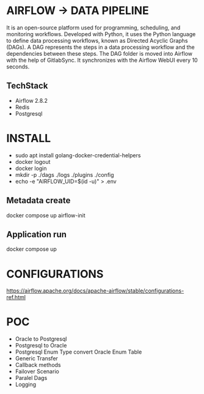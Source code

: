 # AIRFLOW -> DATA PIPELINE

It is an open-source platform used for programming, scheduling, and monitoring workflows. Developed with Python, it uses the Python language to define data processing workflows, known as Directed Acyclic Graphs (DAGs). A DAG represents the steps in a data processing workflow and the dependencies between these steps.
The DAG folder is moved into Airflow with the help of GitlabSync. It synchronizes with the Airflow WebUI every 10 seconds.

## TechStack
- Airflow 2.8.2
- Redis
- Postgresql


# INSTALL

- sudo apt install golang-docker-credential-helpers
- docker logout
- docker login
- mkdir -p ./dags ./logs ./plugins ./config
- echo -e "AIRFLOW_UID=$(id -u)" > .env

##  Metadata create
docker compose up airflow-init   

## Application run
docker compose up

# CONFIGURATIONS
https://airflow.apache.org/docs/apache-airflow/stable/configurations-ref.html

# POC
- Oracle to Postgresql
- Postgresql to Oracle
- Postgresql Enum Type convert Oracle Enum Table
- Generic Transfer
- Callback methods
- Failover Scenario
- Paralel Dags
- Logging

